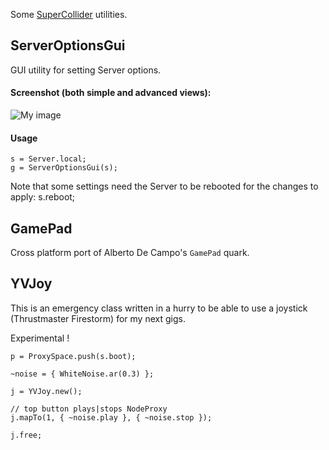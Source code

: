 Some [SuperCollider](http://github.com/supercollider/supercollider) utilities.

ServerOptionsGui
----------------
GUI utility for setting Server options.

#### Screenshot (both simple and advanced views):

![My image](http://yvanvolochine.com/media/images/ServerOptionsGui.gif)

#### Usage

    s = Server.local;
    g = ServerOptionsGui(s);
Note that some settings need the Server to be rebooted for the changes to apply:
    s.reboot;

GamePad
-------
Cross platform port of Alberto De Campo's ```GamePad``` quark.

YVJoy
-----
This is an emergency class written in a hurry to be able to use
a joystick (Thrustmaster Firestorm) for my next gigs.

Experimental !

    p = ProxySpace.push(s.boot);

    ~noise = { WhiteNoise.ar(0.3) };

    j = YVJoy.new();

    // top button plays|stops NodeProxy
    j.mapTo(1, { ~noise.play }, { ~noise.stop });

    j.free;
